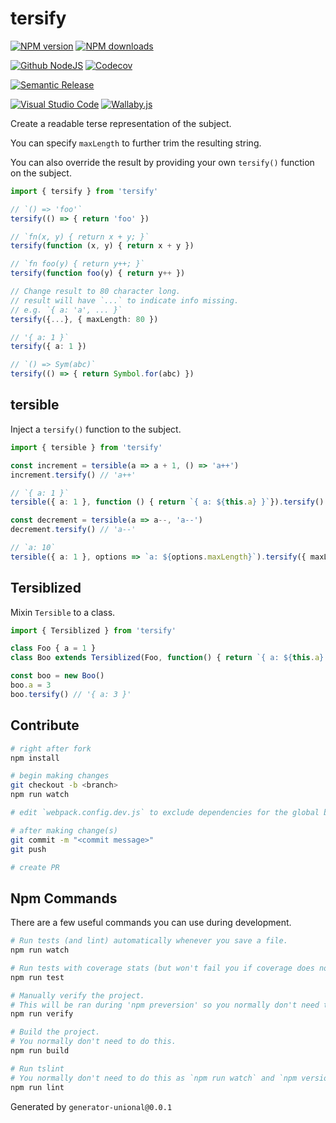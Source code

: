 # tersify

[![NPM version][npm-image]][npm-url]
[![NPM downloads][downloads-image]][downloads-url]

[![Github NodeJS][github-nodejs]][github-action-url]
[![Codecov][codecov-image]][codecov-url]

[![Semantic Release][semantic-release-image]][semantic-release-url]

[![Visual Studio Code][vscode-image]][vscode-url]
[![Wallaby.js][wallaby-image]][wallaby-url]

Create a readable terse representation of the subject.

You can specify `maxLength` to further trim the resulting string.

You can also override the result by providing your own `tersify()` function on the subject.

```ts
import { tersify } from 'tersify'

// `() => 'foo'`
tersify(() => { return 'foo' })

// `fn(x, y) { return x + y; }`
tersify(function (x, y) { return x + y })

// `fn foo(y) { return y++; }`
tersify(function foo(y) { return y++ })

// Change result to 80 character long.
// result will have `...` to indicate info missing.
// e.g. `{ a: 'a', ... }`
tersify({...}, { maxLength: 80 })

// '{ a: 1 }`
tersify({ a: 1 })

// `() => Sym(abc)`
tersify(() => { return Symbol.for(abc) })
```

## tersible

Inject a `tersify()` function to the subject.

```ts
import { tersible } from 'tersify'

const increment = tersible(a => a + 1, () => 'a++')
increment.tersify() // 'a++'

// `{ a: 1 }`
tersible({ a: 1 }, function () { return `{ a: ${this.a} }`}).tersify()

const decrement = tersible(a => a--, 'a--')
decrement.tersify() // 'a--'

// `a: 10`
tersible({ a: 1 }, options => `a: ${options.maxLength}`).tersify({ maxLength: 10 })
```

## Tersiblized

Mixin `Tersible` to a class.

```ts
import { Tersiblized } from 'tersify'

class Foo { a = 1 }
class Boo extends Tersiblized(Foo, function() { return `{ a: ${this.a} }` }) { }

const boo = new Boo()
boo.a = 3
boo.tersify() // '{ a: 3 }'
```

## Contribute

```sh
# right after fork
npm install

# begin making changes
git checkout -b <branch>
npm run watch

# edit `webpack.config.dev.js` to exclude dependencies for the global build.

# after making change(s)
git commit -m "<commit message>"
git push

# create PR
```

## Npm Commands

There are a few useful commands you can use during development.

```sh
# Run tests (and lint) automatically whenever you save a file.
npm run watch

# Run tests with coverage stats (but won't fail you if coverage does not meet criteria)
npm run test

# Manually verify the project.
# This will be ran during 'npm preversion' so you normally don't need to run this yourself.
npm run verify

# Build the project.
# You normally don't need to do this.
npm run build

# Run tslint
# You normally don't need to do this as `npm run watch` and `npm version` will automatically run lint for you.
npm run lint
```

Generated by `generator-unional@0.0.1`

[codecov-image]: https://codecov.io/gh/unional/tersify/branch/master/graph/badge.svg
[codecov-url]: https://codecov.io/gh/unional/tersify
[downloads-image]: https://img.shields.io/npm/dm/tersify.svg?style=flat
[downloads-url]: https://npmjs.org/package/tersify
[github-nodejs]: https://github.com/unional/tersify/workflows/nodejs/badge.svg
[github-action-url]: https://github.com/unional/tersify/actions
[npm-image]: https://img.shields.io/npm/v/tersify.svg?style=flat
[npm-url]: https://npmjs.org/package/tersify
[semantic-release-image]: https://img.shields.io/badge/%20%20%F0%9F%93%A6%F0%9F%9A%80-semantic--release-e10079.svg
[semantic-release-url]: https://github.com/semantic-release/semantic-release
[vscode-image]: https://img.shields.io/badge/vscode-ready-green.svg
[vscode-url]: https://code.visualstudio.com/
[wallaby-image]: https://img.shields.io/badge/wallaby.js-configured-green.svg
[wallaby-url]: https://wallabyjs.com
